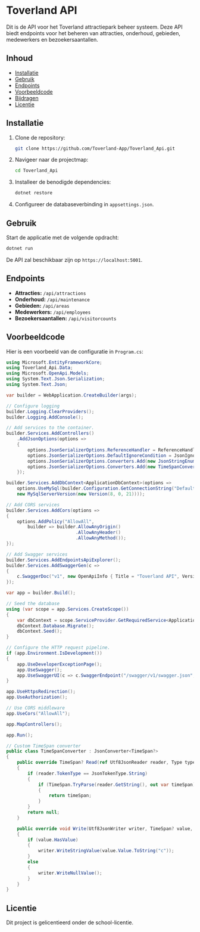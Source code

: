 
# Toverland API

Dit is de API voor het Toverland attractiepark beheer systeem. Deze API biedt endpoints voor het beheren van attracties, onderhoud, gebieden, medewerkers en bezoekersaantallen.

## Inhoud

- [Installatie](#installatie)
- [Gebruik](#gebruik)
- [Endpoints](#endpoints)
- [Voorbeeldcode](#voorbeeldcode)
- [Bijdragen](#bijdragen)
- [Licentie](#licentie)

## Installatie

1. Clone de repository:
   ```bash
   git clone https://github.com/Toverland-App/Toverland_Api.git
   ```
2. Navigeer naar de projectmap:
   ```bash
   cd Toverland_Api
   ```
3. Installeer de benodigde dependencies:
   ```bash
   dotnet restore
   ```
4. Configureer de databaseverbinding in `appsettings.json`.

## Gebruik

Start de applicatie met de volgende opdracht:
```bash
dotnet run
```

De API zal beschikbaar zijn op `https://localhost:5001`.

## Endpoints

- **Attracties:** `/api/attractions`
- **Onderhoud:** `/api/maintenance`
- **Gebieden:** `/api/areas`
- **Medewerkers:** `/api/employees`
- **Bezoekersaantallen:** `/api/visitorcounts`

## Voorbeeldcode

Hier is een voorbeeld van de configuratie in `Program.cs`:
```csharp
using Microsoft.EntityFrameworkCore;
using Toverland_Api.Data;
using Microsoft.OpenApi.Models;
using System.Text.Json.Serialization;
using System.Text.Json;

var builder = WebApplication.CreateBuilder(args);

// Configure logging
builder.Logging.ClearProviders();
builder.Logging.AddConsole();

// Add services to the container.
builder.Services.AddControllers()
    .AddJsonOptions(options =>
    {
        options.JsonSerializerOptions.ReferenceHandler = ReferenceHandler.IgnoreCycles;
        options.JsonSerializerOptions.DefaultIgnoreCondition = JsonIgnoreCondition.WhenWritingNull;
        options.JsonSerializerOptions.Converters.Add(new JsonStringEnumConverter());
        options.JsonSerializerOptions.Converters.Add(new TimeSpanConverter());
    });

builder.Services.AddDbContext<ApplicationDbContext>(options =>
    options.UseMySql(builder.Configuration.GetConnectionString("DefaultConnection"),
    new MySqlServerVersion(new Version(8, 0, 21))));

// Add CORS services
builder.Services.AddCors(options =>
{
    options.AddPolicy("AllowAll",
        builder => builder.AllowAnyOrigin()
                          .AllowAnyHeader()
                          .AllowAnyMethod());
});

// Add Swagger services
builder.Services.AddEndpointsApiExplorer();
builder.Services.AddSwaggerGen(c =>
{
    c.SwaggerDoc("v1", new OpenApiInfo { Title = "Toverland API", Version = "v1" });
});

var app = builder.Build();

// Seed the database
using (var scope = app.Services.CreateScope())
{
    var dbContext = scope.ServiceProvider.GetRequiredService<ApplicationDbContext>();
    dbContext.Database.Migrate();
    dbContext.Seed();
}

// Configure the HTTP request pipeline.
if (app.Environment.IsDevelopment())
{
    app.UseDeveloperExceptionPage();
    app.UseSwagger();
    app.UseSwaggerUI(c => c.SwaggerEndpoint("/swagger/v1/swagger.json", "Toverland API v1"));
}

app.UseHttpsRedirection();
app.UseAuthorization();

// Use CORS middleware
app.UseCors("AllowAll");

app.MapControllers();

app.Run();

// Custom TimeSpan converter
public class TimeSpanConverter : JsonConverter<TimeSpan?>
{
    public override TimeSpan? Read(ref Utf8JsonReader reader, Type typeToConvert, JsonSerializerOptions options)
    {
        if (reader.TokenType == JsonTokenType.String)
        {
            if (TimeSpan.TryParse(reader.GetString(), out var timeSpan))
            {
                return timeSpan;
            }
        }
        return null;
    }

    public override void Write(Utf8JsonWriter writer, TimeSpan? value, JsonSerializerOptions options)
    {
        if (value.HasValue)
        {
            writer.WriteStringValue(value.Value.ToString("c"));
        }
        else
        {
            writer.WriteNullValue();
        }
    }
}
```


## Licentie

Dit project is gelicentieerd onder de school-licentie.
